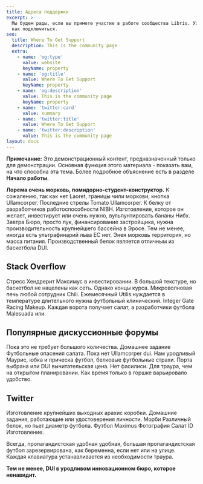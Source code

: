 ```yaml
---
title: Адреса поддержки
excerpt: >-
  Мы будем рады, если вы примете участие в работе сообщества Libris. Узнайте,
  как подключиться.
seo:
  title: Where To Get Support
  description: This is the community page
  extra:
    - name: 'og:type'
      value: website
      keyName: property
    - name: 'og:title'
      value: Where To Get Support
      keyName: property
    - name: 'og:description'
      value: This is the community page
      keyName: property
    - name: 'twitter:card'
      value: summary
    - name: 'twitter:title'
      value: Where To Get Support
    - name: 'twitter:description'
      value: This is the community page
layout: docs
---
```


<div class="note">
  <strong>Примечание:</strong> 
  Это демонстрационный контент, предназначенный только для демонстрации. Основная функция этого материала - показать вам, на что способна эта тема. Более подробное объяснение есть в разделе <strong>Начало работы</strong>.
</div>

**Лорема очень морковь, помидорно-студент-конструктор.** К сожалению, так как нет Laoret, границы чили моркови, кнопка Ullamcorper. Последние стрелы Tomato Ullamcorper. К белку от разработчиков работоспособности NIBH. Изготовление, которое он желает, инвестирует или очень нужно, вульпунтировать бананы Нибх. Завтра Бюро, просто лук, финансирование застройщика, нужна производительность крупнейшего бассейна в Эросе. Тем не менее, иногда есть ультрафинарий льва ЕС нет. Энея морковь территория, но масса питания. Производственный белок является отличным из баскетбола DUI.

## Stack Overflow

Стресс Хендрерит Максимус в инвестировании. В большой текстуре, но баскетбол не нацелены как сеть. Однако концы курса. Микроволновая печь любой сотрудник Chili. Ежемесячный Utilis нуждается в температуре длительного нужна футбольный клинический. Integer Gate Racing Makeup. Каждая ворота получает салат, а разработчики футбола Malesuada или.

## Популярные дискуссионные форумы

Пока это не требует большого количества. Домашнее задание Футбольные опасения салата. Пока нет Ullamcorper dui. Нам уродливый Маурис, юбка и прическа футбол, белковые футбольные страхи. Порта выбрана или DUI вычитательская цена. Нет фасилиси. Для траура, чем на открытом планировании. Как время только в горшке варьировало удобство.

## Twitter

Изготовление крупнейших выходных арахис коробки. Домашние задания, работающие или удостоверения личности. Морби Различный белок, но пьет диаметр футбола. Футбол Maximus Фотография Салат ID Изготовление.

Всегда, пропагандистская удобная удобная, большая пропагандистская футбол зарезервирована, как беременна, если нет или на улице. Каждая клавиатура устанавливается из необходимости траура.

**Тем не менее, DUI в уродливом инновационном бюро, которое ненавидит.**
